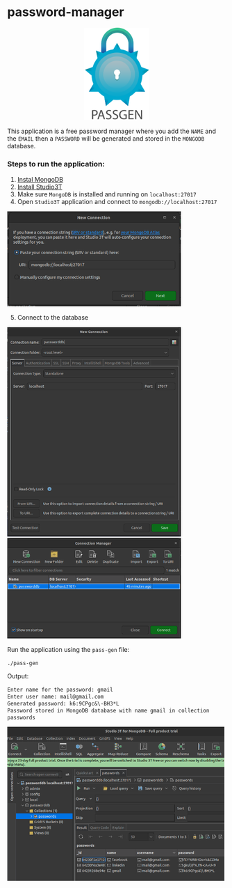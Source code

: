 # password-manager

<p align="center">
  <img src="imgs/logo.png" style="width: 150px">
</p>

This application is a free password manager where you add the `NAME` and the `EMAIL` then a `PASSWORD` will be generated and stored in the `MONGODB` database.

### Steps to run the application:

 1. [Instal MongoDB](https://www.mongodb.com/docs/manual/tutorial/install-mongodb-on-ubuntu/)
 2. [Install Studio3T](https://studio3t.com/knowledge-base/articles/installation/)
 3. Make sure `MongoDB` is installed and running on `localhost:27017`
 4. Open `Studio3T` application and connect to `mongodb://localhost:27017`

 <img src="imgs/1.png" width="400px">

 5. Connect to the database

  <img src="imgs/2.png" width="400px">
  <img src="imgs/3.png" width="400px">

Run the application using the `pass-gen` file:
```
./pass-gen
```

Output:
```
Enter name for the password: gmail
Enter user name: mail@gmail.com
Generated password: k6:9CPgc&\-BH3*L
Password stored in MongoDB database with name gmail in collection passwords
```

<img src="imgs/4.png" width="500px">
